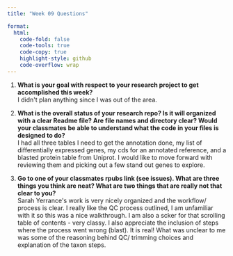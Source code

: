 ```yaml
---
title: "Week 09 Questions"

format:
  html:
    code-fold: false
    code-tools: true
    code-copy: true
    highlight-style: github
    code-overflow: wrap
---
```


1. **What is your goal with respect to your research project to get accomplished this week?**  
I didn't plan anything since I was out of the area.

2. **What is the overall status of your research repo? Is it will organized with a clear Readme file? Are file names and directory clear? Would your classmates be able to understand what the code in your files is designed to do?**  
I had all three tables I need to get the annotation done, my list of differentially expressed genes, my cds for an annotated reference, and a blasted protein table from Uniprot. I would like to move forward with reviewing them and picking out a few stand out genes to explore.

3. **Go to one of your classmates rpubs link (see issues). What are three things you think are neat? What are two things that are really not that clear to you?**  
Sarah Yerrance's work is very nicely organized and the workflow/ process is clear. I really like the QC process outlined, I am unfamiliar with it so this was a nice walkthrough. I am also a scker for that scrolling table of contents - very classy. I also appreciate the inclusion of steps where the process went wrong (blast). It is real! What was unclear to me was some of the reasoning behind QC/ trimming choices and explanation of the taxon steps. 
